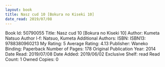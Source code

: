 ```yaml
---
layout: book
title: Nasz cud 10 [Bokura no Kiseki 10]
date_read: 2019/07/08
---
```


Book Id: 50790055
Title: Nasz cud 10 [Bokura no Kiseki 10]
Author: Kumeta Natsuo
Author l-f: Natsuo, Kumeta
Additional Authors: 
ISBN: 
ISBN13: 9788380960213
My Rating: 5
Average Rating: 4.13
Publisher: Waneko
Binding: Paperback
Number of Pages: 178
Original Publication Year: 2014
Date Read: 2019/07/08
Date Added: 2019/06/02
Exclusive Shelf: read
Read Count: 1
Owned Copies: 0

